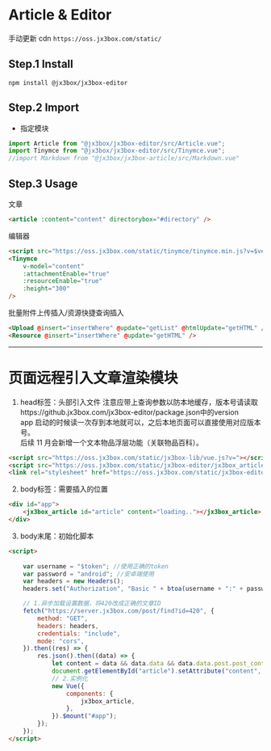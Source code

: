 # Article & Editor

手动更新 cdn `https://oss.jx3box.com/static/`

## Step.1 Install

```
npm install @jx3box/jx3box-editor
```

## Step.2 Import

-   指定模块

```javascript
import Article from "@jx3box/jx3box-editor/src/Article.vue";
import Tinymce from "@jx3box/jx3box-editor/src/Tinymce.vue";
//import Markdown from "@jx3box/jx3box-article/src/Markdown.vue"
```

## Step.3 Usage

文章

```html
<article :content="content" directorybox="#directory" />
```

编辑器

```html
<script src="https://oss.jx3box.com/static/tinymce/tinymce.min.js?v=$version"></script>
<Tinymce
    v-model="content"
    :attachmentEnable="true"
    :resourceEnable="true"
    :height="300"
/>
```

批量附件上传插入/资源快捷查询插入

```html
<Upload @insert="insertWhere" @update="getList" @htmlUpdate="getHTML" />
<Resource @insert="insertWhere" @update="getHTML" />
```

---

# 页面远程引入文章渲染模块

1. head标签：头部引入文件
   注意应带上查询参数以防本地缓存，版本号请读取https://github.jx3box.com/jx3box-editor/package.json中的version  
   app 启动的时候读一次存到本地就可以，之后本地页面可以直接使用对应版本号。  
   后续 11 月会新增一个文本物品浮层功能（关联物品百科）。

```html
<script src="https://oss.jx3box.com/static/jx3box-lib/vue.js?v="></script>
<script src="https://oss.jx3box.com/static/jx3box-editor/jx3box_article.umd.min.js?v="></script>
<link rel="stylesheet" href="https://oss.jx3box.com/static/jx3box-editor/jx3box_article.css?v="/>
```

2. body标签：需要插入的位置

```html
<div id="app">
    <jx3box_article id="article" content="loading.."></jx3box_article>
</div>
```

3. body末尾：初始化脚本

```html
<script>
    
    var username = "$token"; //使用正确的token
    var password = "android"; //安卓端使用
    var headers = new Headers();
    headers.set("Authorization", "Basic " + btoa(username + ":" + password));

    // 1.异步加载设置数据，将420改成正确的文章ID
    fetch("https://server.jx3box.com/post/find?id=420", {
        method: "GET",
        headers: headers,
        credentials: "include",
        mode: "cors",
    }).then((res) => {
        res.json().then((data) => {
            let content = data && data.data && data.data.post.post_content;
            document.getElementById("article").setAttribute("content", content);
            // 2.实例化
            new Vue({
                components: {
                    jx3box_article,
                },
            }).$mount("#app");
        });
    });
</script>
```
